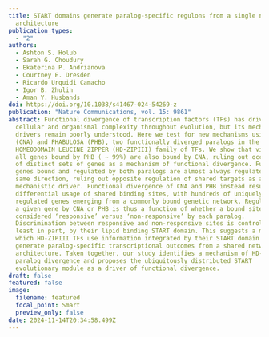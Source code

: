 ```yaml
---
title: START domains generate paralog-specific regulons from a single network
  architecture
publication_types:
  - "2"
authors:
  - Ashton S. Holub
  - Sarah G. Choudury
  - Ekaterina P. Andrianova
  - Courtney E. Dresden
  - Ricardo Urquidi Camacho
  - Igor B. Zhulin
  - Aman Y. Husbands
doi: https://doi.org/10.1038/s41467-024-54269-z
publication: "Nature Communications, vol. 15: 9861"
abstract: Functional divergence of transcription factors (TFs) has driven
  cellular and organismal complexity throughout evolution, but its mechanistic
  drivers remain poorly understood. Here we test for new mechanisms using CORONA
  (CNA) and PHABULOSA (PHB), two functionally diverged paralogs in the CLASS III
  HOMEODOMAIN LEUCINE ZIPPER (HD-ZIPIII) family of TFs. We show that virtually
  all genes bound by PHB ( ~ 99%) are also bound by CNA, ruling out occupation
  of distinct sets of genes as a mechanism of functional divergence. Further,
  genes bound and regulated by both paralogs are almost always regulated in the
  same direction, ruling out opposite regulation of shared targets as a
  mechanistic driver. Functional divergence of CNA and PHB instead results from
  differential usage of shared binding sites, with hundreds of uniquely
  regulated genes emerging from a commonly bound genetic network. Regulation of
  a given gene by CNA or PHB is thus a function of whether a bound site is
  considered ‘responsive’ versus ‘non-responsive’ by each paralog.
  Discrimination between responsive and non-responsive sites is controlled, at
  least in part, by their lipid binding START domain. This suggests a model in
  which HD-ZIPIII TFs use information integrated by their START domain to
  generate paralog-specific transcriptional outcomes from a shared network
  architecture. Taken together, our study identifies a mechanism of HD-ZIPIII TF
  paralog divergence and proposes the ubiquitously distributed START
  evolutionary module as a driver of functional divergence.
draft: false
featured: false
image:
  filename: featured
  focal_point: Smart
  preview_only: false
date: 2024-11-14T20:34:58.499Z
---
```


